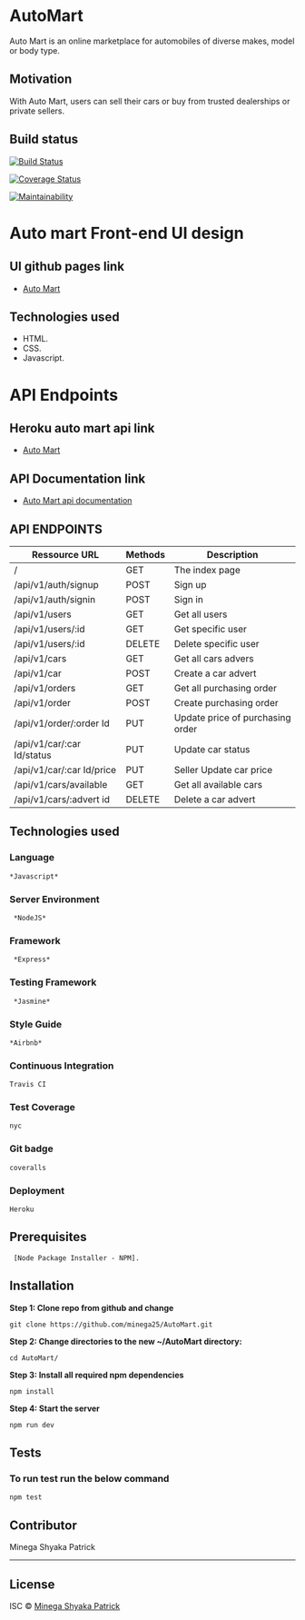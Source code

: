 # AutoMart
Auto Mart is an online marketplace for automobiles of diverse makes, model or body type.

## Motivation
 With Auto Mart, users can sell their cars or buy from trusted dealerships or private sellers.

## Build status
[![Build Status](https://travis-ci.org/minega25/AutoMart.svg?branch=develop)](https://travis-ci.org/minega25/AutoMart)

[![Coverage Status](https://coveralls.io/repos/github/minega25/AutoMart/badge.svg?branch=develop)](https://coveralls.io/github/minega25/AutoMart?branch=develop)


[![Maintainability](https://api.codeclimate.com/v1/badges/b6eeebdf4625b8aa7a73/maintainability)](https://codeclimate.com/github/minega25/AutoMart/maintainability)

# Auto mart Front-end UI design

## UI github pages link
 * [Auto Mart](https://minega25.github.io/AutoMart/UI/)

## Technologies used
* HTML.
* CSS.
* Javascript.

# API Endpoints
## Heroku auto mart api link
 * [Auto Mart](https://automartappl.herokuapp.com/)

## API Documentation link
* [Auto Mart api documentation](https://automartappl.herokuapp.com/api-docs/#/)
## API ENDPOINTS
| Ressource URL | Methods  | Description  |
| ------- | --- | --- |
| / | GET | The index page |
| /api/v1/auth/signup| POST | Sign up |
| /api/v1/auth/signin| POST | Sign in |
| /api/v1/users| GET | Get all users |
| /api/v1/users/:id| GET | Get specific user |
| /api/v1/users/:id| DELETE| Delete specific user |
| /api/v1/cars| GET | Get all cars advers |
| /api/v1/car| POST | Create a car advert |
| /api/v1/orders| GET | Get all  purchasing order |
| /api/v1/order| POST| Create purchasing order  |
| /api/v1/order/:order Id | PUT| Update price of purchasing order |
| /api/v1/car/:car Id/status | PUT| Update car status |
| /api/v1/car/:car Id/price | PUT| Seller Update car price |
| /api/v1/cars/available | GET| Get all available cars |
| /api/v1/cars/:advert id | DELETE | Delete a car advert |

## Technologies used

### Language
```
*Javascript*
```
### Server Environment
```
 *NodeJS* 
 ```
### Framework
```
 *Express* 
 ```
### Testing Framework
```
 *Jasmine*
 ```
### Style Guide
```
*Airbnb*
```
### Continuous Integration
```
Travis CI
```
### Test Coverage
```
nyc
```
### Git badge
```
coveralls
```
### Deployment
```
Heroku
```

## Prerequisites
```
 [Node Package Installer - NPM].
```

## Installation
<b>Step 1: Clone repo from github and change </b>

`git clone https://github.com/minega25/AutoMart.git`

<b>Step 2: Change directories to the new ~/AutoMart directory: </b>

`cd AutoMart/`

<b>Step 3: Install all required npm dependencies</b>

`npm install`

<b>Step 4: Start the server</b>

`npm run dev`
## Tests
### To run test run the below command
`npm test`
## Contributor
Minega Shyaka Patrick 

---

## License
ISC © [Minega Shyaka Patrick]()
 
